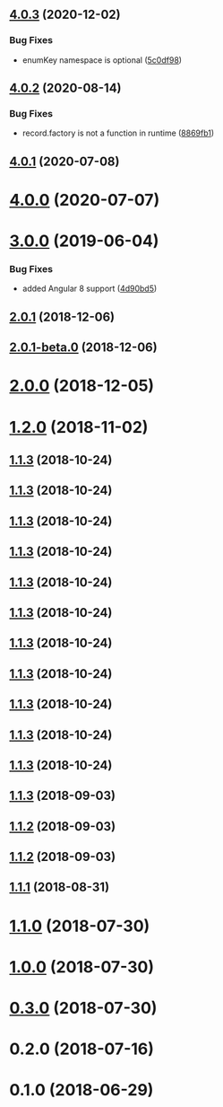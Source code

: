 ## [4.0.3](https://github.com/LCGroupIT/angular-enum-listor/compare/4.0.2...4.0.3) (2020-12-02)


### Bug Fixes

* enumKey namespace is optional ([5c0df98](https://github.com/LCGroupIT/angular-enum-listor/commit/5c0df98))



## [4.0.2](https://github.com/LCGroupIT/angular-enum-listor/compare/v4.0.1...v4.0.2) (2020-08-14)


### Bug Fixes

* record.factory is not a function in runtime ([8869fb1](https://github.com/LCGroupIT/angular-enum-listor/commit/8869fb1))



## [4.0.1](https://github.com/LCGroupIT/angular-enum-listor/compare/v4.0.0...v4.0.1) (2020-07-08)



# [4.0.0](https://github.com/LCGroupIT/angular-enum-listor/compare/v3.0.0...v4.0.0) (2020-07-07)



# [3.0.0](https://github.com/LCGroupIT/angular-enum-listor/compare/v2.0.1...v3.0.0) (2019-06-04)


### Bug Fixes

* added Angular 8 support ([4d90bd5](https://github.com/LCGroupIT/angular-enum-listor/commit/4d90bd5))



## [2.0.1](https://github.com/LCGroupIT/angular-enum-listor/compare/v2.0.1-beta.0...v2.0.1) (2018-12-06)



## [2.0.1-beta.0](https://github.com/LCGroupIT/angular-enum-listor/compare/v1.2.0...v2.0.1-beta.0) (2018-12-06)



# [2.0.0](https://github.com/LCGroupIT/angular-enum-listor/compare/v1.2.0...v2.0.0) (2018-12-05)



# [1.2.0](https://github.com/LCGroupIT/angular-enum-listor/compare/v0.3.0...v1.2.0) (2018-11-02)



<a name="1.1.3"></a>
## [1.1.3](https://github.com/LCGroupIT/angular-enum-listor/compare/v0.3.0...v1.1.3) (2018-10-24)



<a name="1.1.3"></a>
## [1.1.3](https://github.com/LCGroupIT/angular-enum-listor/compare/v0.3.0...v1.1.3) (2018-10-24)



<a name="1.1.3"></a>
## [1.1.3](https://github.com/LCGroupIT/angular-enum-listor/compare/v0.3.0...v1.1.3) (2018-10-24)



<a name="1.1.3"></a>
## [1.1.3](https://github.com/LCGroupIT/angular-enum-listor/compare/v0.3.0...v1.1.3) (2018-10-24)



<a name="1.1.3"></a>
## [1.1.3](https://github.com/LCGroupIT/angular-enum-listor/compare/v0.3.0...v1.1.3) (2018-10-24)



<a name="1.1.3"></a>
## [1.1.3](https://github.com/LCGroupIT/angular-enum-listor/compare/v0.3.0...v1.1.3) (2018-10-24)



<a name="1.1.3"></a>
## [1.1.3](https://github.com/LCGroupIT/angular-enum-listor/compare/v0.3.0...v1.1.3) (2018-10-24)



<a name="1.1.3"></a>
## [1.1.3](https://github.com/LCGroupIT/angular-enum-listor/compare/v0.3.0...v1.1.3) (2018-10-24)



<a name="1.1.3"></a>
## [1.1.3](https://github.com/LCGroupIT/angular-enum-listor/compare/v0.3.0...v1.1.3) (2018-10-24)



<a name="1.1.3"></a>
## [1.1.3](https://github.com/LCGroupIT/angular-enum-listor/compare/v0.3.0...v1.1.3) (2018-10-24)



<a name="1.1.3"></a>
## [1.1.3](https://github.com/LCGroupIT/angular-enum-listor/compare/v0.3.0...v1.1.3) (2018-10-24)



<a name="1.1.3"></a>
## [1.1.3](https://github.com/LCGroupIT/angular-enum-listor/compare/v0.3.0...v1.1.3) (2018-09-03)



<a name="1.1.2"></a>
## [1.1.2](https://github.com/LCGroupIT/angular-enum-listor/compare/v0.3.0...v1.1.2) (2018-09-03)



<a name="1.1.2"></a>
## [1.1.2](https://github.com/LCGroupIT/angular-enum-listor/compare/v0.3.0...v1.1.2) (2018-09-03)



<a name="1.1.1"></a>
## [1.1.1](https://github.com/LCGroupIT/angular-enum-listor/compare/v0.3.0...v1.1.1) (2018-08-31)



<a name="1.1.0"></a>
# [1.1.0](https://github.com/LCGroupIT/angular-enum-listor/compare/v0.3.0...v1.1.0) (2018-07-30)



<a name="1.0.0"></a>
# [1.0.0](https://github.com/LCGroupIT/angular-enum-listor/compare/v0.3.0...v1.0.0) (2018-07-30)



<a name="0.3.0"></a>
# [0.3.0](https://github.com/LCGroupIT/angular-enum-listor/compare/v0.2.0...v0.3.0) (2018-07-30)



<a name="0.2.0"></a>
# 0.2.0 (2018-07-16)



<a name="0.1.0"></a>
# 0.1.0 (2018-06-29)



